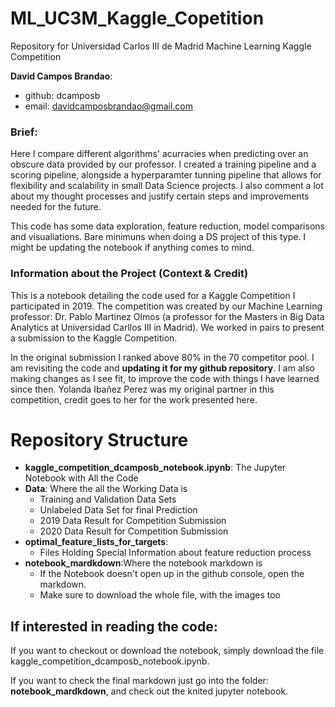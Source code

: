 # ML_UC3M_Kaggle_Copetition
Repository for Universidad Carlos III de Madrid Machine Learning Kaggle Competition 

 **David Campos Brandao**: 
   - github: dcamposb 
   - email: davidcamposbrandao@gmail.com 
   
### Brief: 
Here I compare different algorithms' acurracies when predicting over an obscure data provided by our professor. I created a training pipeline and a scoring pipeline, alongside a hyperparamter tunning pipeline that allows for flexibility and scalability in small Data Science projects. I also comment a lot about my thought processes and justify certain steps and improvements needed for the future. 

This code has some data exploration, feature reduction, model comparisons and visualiations. Bare minimuns  when doing a DS project of this type. I might be updating the notebook if anything comes to mind. 

### Information about the Project (Context & Credit)
This is a notebook detailing the code used for a Kaggle Competition I participated in 2019. The competition was created by our Machine Learning professor: Dr. Pablo Martinez Olmos (a professor for the Masters in Big Data Analytics at Universidad Carllos III in Madrid). We worked in pairs to present a submission to the Kaggle Competition. 

In the original submission I ranked above 80% in the 70 competitor pool. I am revisiting the code and **updating it for my github repository**. I am also making changes as I see fit, to improve the code with things I have learned since then. Yolanda Ibañez Perez was my original partner in this competition, credit goes to her for the work presented here. 

# Repository Structure 

- **kaggle_competition_dcamposb_notebook.ipynb**: The Jupyter Notebook with All the Code
- **Data**: Where the all the Working Data is
  - Training and Validation Data Sets
  - Unlabeled Data Set for final Prediction
  - 2019 Data Result for Competition Submission 
  - 2020 Data Result for Competition Submission 
- **optimal_feature_lists_for_targets**:
  - Files Holding Special Information about feature reduction process 
- **notebook_mardkdown**:Where the notebook markdown is
  - If the Notebook doesn't open up in the github console, open the markdown.
  - Make sure to download the whole file, with the images too

## If interested in reading the code:
If you want to checkout or download the notebook, simply download the file kaggle_competition_dcamposb_notebook.ipynb. 

If you want to check the final markdown just go into the folder: **notebook_mardkdown**, and check out the knited jupyter notebook. 
